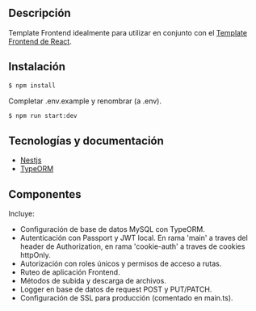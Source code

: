 ## Descripción

Template Frontend idealmente para utilizar en conjunto con el [Template Frontend de React](https://github.com/DesarrolloCipo/frontend-template).


## Instalación

```bash
$ npm install
```
Completar .env.example y renombrar (a .env).

```bash
$ npm run start:dev
```


## Tecnologías y documentación

- [Nestjs](https://nestjs.com/)
- [TypeORM](https://typeorm.io/)


## Componentes

Incluye:
- Configuración de base de datos MySQL con TypeORM.
- Autenticación con Passport y JWT local. En rama 'main' a traves del header de Authorization, en rama 'cookie-auth' a traves de cookies httpOnly.
- Autorización con roles únicos y permisos de acceso a rutas.
- Ruteo de aplicación Frontend.
- Métodos de subida y descarga de archivos.
- Logger en base de datos de request POST y PUT/PATCH.
- Configuración de SSL para producción (comentado en main.ts).
